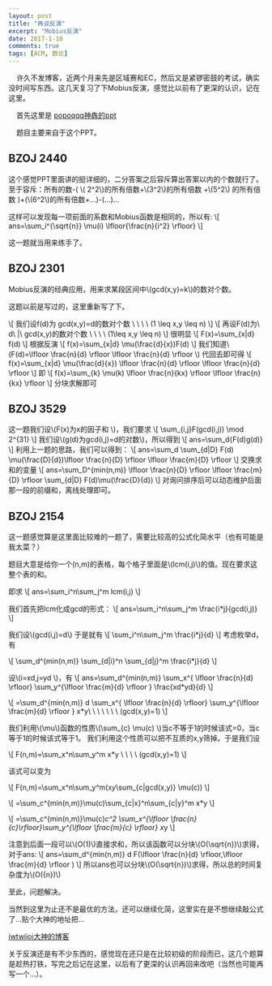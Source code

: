 ```yaml
---
layout: post
title: "再谈反演"
excerpt: "Mobius反演"
date: 2017-1-10
comments: true
tags: [ACM, 数论]
---
```


&#160;&#160;&#160;&#160;许久不发博客，近两个月来先是区域赛和EC，然后又是紧锣密鼓的考试，确实没时间写东西。这几天复习了下Mobius反演，感觉比以前有了更深的认识，记在这里。

&#160;&#160;&#160;&#160;首先这里是 [popoqqq神犇的ppt](http://7xqmhv.com1.z0.glb.clouddn.com/%E8%8E%AB%E6%AF%94%E4%B9%8C%E6%96%AF%E5%8F%8D%E6%BC%94.pdf)

&#160;&#160;&#160;&#160;题目主要来自于这个PPT。

## BZOJ 2440

这个感觉PPT里面讲的挺详细的，二分答案之后容斥算出答案以内的个数就行了。至于容斥：所有的数-( \\( 2^2\\)的所有倍数+\\(3^2\\)的所有倍数 +\\(5^2\\) 的所有倍数 )+(\\(6^2\\)的所有倍数+...)-(...)...

这样可以发现每一项前面的系数和Mobius函数是相同的，所以有:
\\[
ans=\sum_i^{\sqrt{n}} \mu(i) \lfloor{\frac{n}{i^2} \rfloor}
\\]

这一题就当用来练手了。

## BZOJ 2301

Mobius反演的经典应用，用来求某段区间中\\(gcd(x,y)=k\\)的数对个数。

这题以前是写过的，这里重新写了下。

\\[
我们设f(d)为 gcd(x,y)=d的数对个数 \ \ \ \ (1 \leq x,y \leq n)
\\]
\\[
再设F(d)为\    d\ |\ gcd(x,y)的数对个数 \ \ \ \ (1\leq x,y \leq n)
\\]
很明显
\\[
F(x)=\sum_{x|d} f(d)
\\]
根据反演
\\[
f(x)=\sum_{x|d} \mu(\frac{d}{x})F(d)
\\]
我们知道\\(F(d)=\lfloor \frac{n}{d} \rfloor \lfloor \frac{n}{d} \rfloor   \\)
代回去即可得
\\[
f(x)=\sum_{x|d} \mu(\frac{d}{x}) \lfloor \frac{n}{d} \rfloor \lfloor \frac{n}{d} \rfloor 
\\]
即
\\[
f(x)=\sum_{k} \mu(k) \lfloor \frac{n}{kx} \rfloor \lfloor \frac{n}{kx} \rfloor 
\\]
分块求解即可

## BZOJ 3529

这一题我们设\\(F(x)为x的因子和 \\)，我们要求
\\[
\sum_{i,j}F(gcd(i,j)) \mod 2^{31}
\\]
我们设\\(g(d)为gcd(i,j)=d的对数\\)，所以得到
\\[
ans=\sum_d{F(d)g(d)} 
\\]
利用上一题的思路，我们可以得到：
\\[
ans=\sum_d \sum_{d|D} F(d) \mu(\frac{D}{d})\lfloor \frac{n}{D} \rfloor \lfloor \frac{m}{D} \rfloor
\\]
交换求和的变量
\\[
ans=\sum_D^{min(n,m)} \lfloor \frac{n}{D} \rfloor \lfloor \frac{m}{D} \rfloor \sum_{d|D} F(d)\mu(\frac{D}{d})
\\]
对询问排序后可以动态维护后面那一段的前缀和，离线处理即可。

## BZOJ 2154

这一题感觉算是这里面比较难的一题了，需要比较高的公式化简水平（也有可能是我太菜？）

题目大意是给你一个(n,m)的表格，每个格子里面是\\(lcm(i,j)\\)的值。现在要求这整个表的和。

即求
\\[
ans=\sum_i^n\sum_j^m lcm(i,j)
\\]

我们首先把lcm化成gcd的形式：
\\[
ans=\sum_i^n\sum_j^m \frac{i*j}{gcd(i,j)}
\\]

我们设\\(gcd(i,j)=d\\) 于是就有
\\[
 \sum_i^n\sum_j^m \frac{i*j}{d} 
\\]
考虑枚举d，有

\\[
\sum_d^{min(n,m)} \sum_{d|i}^n \sum_{d|j}^m  \frac{i*j}{d}
\\]

设\\(i=xd,j=yd  \\)，有
\\[ 
ans=\sum_d^{min(n,m)} \sum_x^{ \lfloor \frac{n}{d} \rfloor} \sum_y^{\lfloor \frac{m}{d} \rfloor } \frac{xd*yd}{d} 
\\]

\\[
=\sum_d^{min(n,m)} d \sum_x^{ \lfloor \frac{n}{d} \rfloor} \sum_y^{\lfloor \frac{m}{d} \rfloor } x*y\ \ \ \ \ \ \ (gcd(x,y)=1) 
\\]

我们利用\\(\mu\\)函数的性质\\(\sum_{c} \mu(c) \\)当c不等于1的时候该式=0，当c等于1的时候该式等于1。 我们利用这个性质可以把不互质的x,y筛掉。于是我们设

\\[
F(n,m)=\sum_x^n\sum_y^m x*y \ \ \ \ (gcd(x,y)=1)
\\]

该式可以变为

\\[ 
F(n,m)=\sum_x^n\sum_y^m(x*y*\sum_{c|gcd(x,y)} \mu(c)) 
\\]

\\[
=\sum_c^{min(n,m)}\mu(c)\sum_{c|x}^n\sum_{c|y}^m x*y 
\\]

\\[
=\sum_c^{min(n,m)}\mu(c)*c^2 \sum_x^{\lfloor \frac{n}{c}\rfloor}\sum_y^{\lfloor \frac{m}{c} \rfloor} x*y 
\\]

注意到后面一段可以\\(O(1)\\)直接求和，所以该函数可以分块\\(O(\sqrt{n})\\)求得，对于ans:
\\[
ans=\sum_d^{min(n,m)} d F(\lfloor \frac{n}{d} \rfloor,\lfloor \frac{m}{d} \rfloor )
\\]
所以ans也可以分块\\(O(\sqrt{n})\\)求得，所以总的时间复杂度为\\(O({n})\\)

至此，问题解决。

当然到这里为止还不是最优的方法，还可以继续化简，这里实在是不想继续敲公式了...贴个大神的地址把...

[iwtwiioi大神的博客](http://www.cnblogs.com/iwtwiioi/p/4268926.html)

关于反演还是有不少东西的，感觉现在还只是在比较初级的阶段而已，这几个题算是趁热打铁，写完之后记在这里，以后有了更深的认识再回来改吧（当然也可能再写一个...）。

